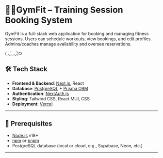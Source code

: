 # 💪🏼GymFit – Training Session Booking System
GymFit is a full-stack web application for booking and managing fitness sessions. Users can schedule workouts, view bookings, and edit profiles. Admins/coaches manage availability and oversee reservations.

( ◡̀_◡́)ᕤ
## 🛠️ Tech Stack

- **Frontend & Backend**: [Next.js](https://nextjs.org/), React
- **Database**: [PostgreSQL](https://www.postgresql.org/) + [Prisma ORM](https://www.prisma.io/)
- **Authentication**: [NextAuth.js](https://next-auth.js.org/)
- **Styling**: Tailwind CSS, React MUI, CSS
- **Deployment**: [Vercel](https://vercel.com/)

---

## 🚧 Prerequisites

- [Node.js](https://nodejs.org/) v18+
- [npm](https://www.npmjs.com/) or [pnpm](https://pnpm.io/)
- PostgreSQL database (local or cloud, e.g., Supabase, Neon, etc.)

---
